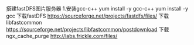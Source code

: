 搭建fastDFS图片服务器
1.安装gcc-c++
yum install -y gcc-c++
yum install -y gcc
下载fastDFS
https://sourceforge.net/projects/fastdfs/files/
下载libfastcommon
https://sourceforge.net/projects/libfastcommon/postdownload
下载ngx_cache_purge
http://labs.frickle.com/files/

